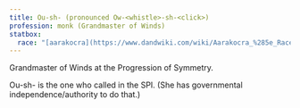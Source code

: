 ```yaml
---
title: Ou-sh- (pronounced Ow-<whistle>-sh-<click>)
profession: monk (Grandmaster of Winds)
statbox:
  race: "[aarakocra](https://www.dandwiki.com/wiki/Aarakocra_%285e_Race_Variant%29)"
---
```


Grandmaster of Winds at the Progression of Symmetry.

Ou-sh- is the one who called in the SPI. (She has governmental independence/authority to do that.)

